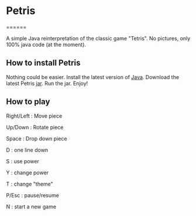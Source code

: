 # Petris
======

A simple Java reinterpretation of the classic game "Tetris". No pictures, only 100% java code (at the moment).

## How to install Petris

Nothing could be easier. Install the latest version of [Java]. Download the latest Petris [jar]. Run the jar. Enjoy!

## How to play

Right/Left : Move piece

Up/Down : Rotate piece

Space : Drop down piece

D : one line down

S : use power

Y : change power

T : change "theme"

P/Esc : pause/resume

N : start a new game


[Java]: https://www.java.com/it/download/
[jar]: https://github.com/ParsleyJ/Petris/blob/master/jars/Petris-preAlpha025.jar?raw=true

